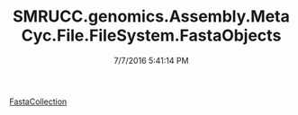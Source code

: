 ﻿---
title: SMRUCC.genomics.Assembly.MetaCyc.File.FileSystem.FastaObjects
date: 7/7/2016 5:41:14 PM
---

[FastaCollection](T-SMRUCC.genomics.Assembly.MetaCyc.File.FileSystem.FastaObjects.FastaCollection.html)
